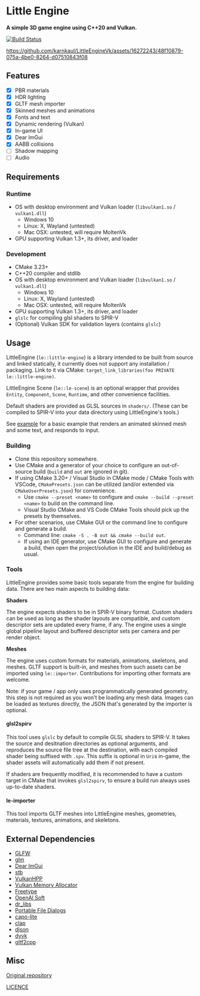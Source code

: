 # Little Engine

**A simple 3D game engine using C++20 and Vulkan.**

[![Build Status](https://github.com/karnkaul/LittleEngineVk/actions/workflows/ci.yml/badge.svg)](https://github.com/karnkaul/LittleEngineVk/actions/workflows/ci.yml)

https://github.com/karnkaul/LittleEngineVk/assets/16272243/48f10879-075a-4be0-8264-d07510843f08

## Features

- [x] PBR materials
- [x] HDR lighting
- [x] GLTF mesh importer
- [x] Skinned meshes and animations
- [x] Fonts and text
- [x] Dynamic rendering (Vulkan)
- [x] In-game UI
- [x] Dear ImGui
- [x] AABB collisions
- [ ] Shadow mapping
- [ ] Audio

## Requirements

### Runtime

- OS with desktop environment and Vulkan loader (`libvulkan1.so` / `vulkan1.dll`)
  - Windows 10
  - Linux: X, Wayland (untested)
  - Mac OSX: untested, will require MoltenVk
- GPU supporting Vulkan 1.3+, its driver, and loader

### Development

- CMake 3.23+
- C++20 compiler and stdlib
- OS with desktop environment and Vulkan loader (`libvulkan1.so` / `vulkan1.dll`)
  - Windows 10
  - Linux: X, Wayland (untested)
  - Mac OSX: untested, will require MoltenVk
- GPU supporting Vulkan 1.3+, its driver, and loader
- `glslc` for compiling glsl shaders to SPIR-V
- (Optional) Vulkan SDK for validation layers (contains `glslc`)

## Usage

LittleEngine (`le::little-engine`) is a library intended to be built from source and linked statically, it currently does not support any installation / packaging. 
Link to it via CMake: `target_link_libraries(foo PRIVATE le::little-engine)`.

LittleEngine Scene (`le::le-scene`) is an optional wrapper that provides `Entity`, `Component`, `Scene`, `Runtime`, and other convenience facilities.

Default shaders are provided as GLSL sources in `shaders/`. (These can be compiled to SPIR-V into your data directory using LittleEngine's tools.)

See [example](example/example.cpp) for a basic example that renders an animated skinned mesh and some text, and responds to input.

### Building

- Clone this repository somewhere.
- Use CMake and a generator of your choice to configure an out-of-source build (`build` and `out` are ignored in git).
- If using CMake 3.20+ / Visual Studio in CMake mode / CMake Tools with VSCode, `CMakePresets.json` can be utilized (and/or extended via `CMakeUserPresets.json`) for convenience.
  - Use `cmake --preset <name>` to configure and `cmake --build --preset <name>` to build on the command line.
  - Visual Studio CMake and VS Code CMake Tools should pick up the presets by themselves.
- For other scenarios, use CMake GUI or the command line to configure and generate a build.
  - Command line: `cmake -S . -B out && cmake --build out`.
  - If using an IDE generator, use CMake GUI to configure and generate a build, then open the project/solution in the IDE and build/debug as usual.

### Tools

LittleEngine provides some basic tools separate from the engine for building data. There are two main aspects to building data:

**Shaders**

The engine expects shaders to be in SPIR-V binary format. Custom shaders can be used as long as the shader layouts are compatible, and custom descriptor sets are updated every frame, if any. The engine uses a single global pipeline layout and buffered descriptor sets per camera and per render object.

**Meshes**

The engine uses custom formats for materials, animations, skeletons, and meshes. GLTF support is built-in, and meshes from such assets can be imported using `le::importer`. Contributions for importing other formats are welcome.

Note: if your game / app only uses programmatically generated geometry, this step is not required as you won't be loading any mesh data. Images can be loaded as textures directly, the JSON that's generated by the importer is optional.

#### glsl2spirv

This tool uses `glslc` by default to compile GLSL shaders to SPIR-V. It takes the source and desitnation directories as optional arguments, and reproduces the source file tree at the destination, with each compiled shader being suffixed with `.spv`. This suffix is optional in `Uri`s in-game, the shader assets will automatically add them if not present.

If shaders are frequently modified, it is recommended to have a custom target in CMake that invokes `glsl2spirv`, to ensure a build run always uses up-to-date shaders.

#### le-importer

This tool imports GLTF meshes into LittleEngine meshes, geometries, materials, textures, animations, and skeletons.

## External Dependencies

- [GLFW](https://github.com/glfw/glfw)
- [glm](https://github.com/g-truc/glm)
- [Dear ImGui](https://github.com/ocornut/imgui)
- [stb](https://github.com/nothings/stb)
- [VulkanHPP](https://github.com/KhronosGroup/Vulkan-Hpp)
- [Vulkan Memory Allocator](https://github.com/GPUOpen-LibrariesAndSDKs/VulkanMemoryAllocator)
- [Freetype](https://github.com/freetype/freetype)
- [OpenAl Soft](https://github.com/kcat/openal-soft)
- [dr_libs](https://github.com/mackron/dr_libs)
- [Portable File Dialogs](https://github.com/samhocevar/portable-file-dialogs)
- [capo-lite](https://github.com/capo-devs/capo-lite)
- [clap](https://github.com/karnkaul/clap)
- [djson](https://github.com/karnkaul/djson)
- [dyvk](https://github.com/karnkaul/dyvk)
- [gltf2cpp](https://github.com/karnkaul/gltf2cpp)

## Misc

[Original repository](https://github.com/karnkaul/LittleEngineVk)

[LICENCE](LICENSE)
